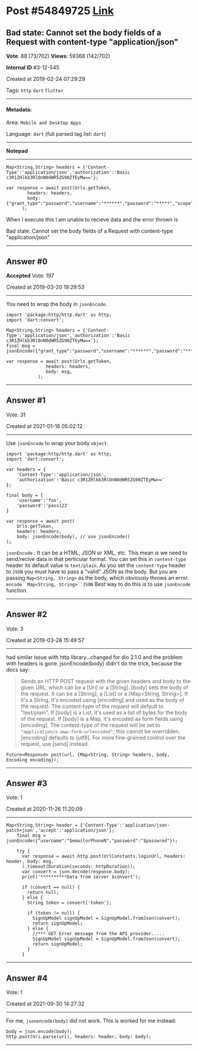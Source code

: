 
# Post \#54849725 [Link](https://stackoverflow.com/questions/54849725/)

## Bad state: Cannot set the body fields of a Request with content-type "application/json"

**Vote**: 88 (73/702) **Views**: 59368 (142/702) 

**Internal ID** \#3-12-545

Created at 2019-02-24 07:29:29

Tags: `http` `dart` `flutter`

----------

#### Metadata:

Area: `Mobile and Desktop Apps`

Language: `dart` (full parsed tag list: `dart`)

----------

**Notepad**


----------

```
Map<String,String> headers = {'Content-Type':'application/json','authorization':'Basic c3R1ZHlkb3RlOnN0dWR5ZG90ZTEyMw=='};

var response = await post(Urls.getToken,
        headers: headers,
        body: {"grant_type":"password","username":"******","password":"*****","scope":"offline_access"},
      );
```


When I execute this I am unable to recieve data and the error thrown is 

Bad state: Cannot set the body fields of a Request with content-type "application/json"


----------
        
## Answer \#0

**Accepted** Vote: 197

Created at 2019-03-20 19:29:53

------------

You need to wrap the body in `jsonEncode`.
```
import 'package:http/http.dart' as http;
import 'dart:convert';

Map<String,String> headers = {'Content-Type':'application/json','authorization':'Basic c3R1ZHlkb3RlOnN0dWR5ZG90ZTEyMw=='};
final msg = jsonEncode({"grant_type":"password","username":"******","password":"*****","scope":"offline_access"});

var response = await post(Urls.getToken,
               headers: headers,
               body: msg,
            );
```



------------
    
    
## Answer \#1

 Vote: 31

Created at 2021-01-18 05:02:12

------------

Use `jsonEncode` to wrap your body `object`.
```
import 'package:http/http.dart' as http;
import 'dart:convert';

var headers = {
    'Content-Type':'application/json',
    'authorization':'Basic c3R1ZHlkb3RlOnN0dWR5ZG90ZTEyMw=='
};

final body = {
    'username':'foo',
    'password':'pass123'
}

var response = await post(
    Urls.getToken,
    headers: headers,
    body: jsonEncode(body), // use jsonEncode()
);
```

`jsonEncode`
: It can be a HTML, JSON or XML, etc. This mean is we need to send/recive data in that perticular format. You can set this in `content-type` header its default value is `text/plain`.
As you set the `content-type` header to `JSON` you must have to pass a "valid" JSON as the body. But you are passing `Map<String, String>` as the body, which obviously throws an error.
`encode``Map<String, String>``JSON`
Best way to do this is to use `jsonEncode` function.


------------
    
    
## Answer \#2

 Vote: 3

Created at 2019-03-28 15:49:57

------------

had similar issue with http library...changed for dio 2.1.0 and the problem with headers is gone.
jsonEncode(body) didn't do the trick, because the docs say:
> Sends an HTTP POST request with the given headers and body to the given
URL, which can be a [Uri] or a [String].
> [body] sets the body of the request. It can be a [String], a [List]
or a [Map<String, String>]. If it's a String, it's encoded using
[encoding] and used as the body of the request. The content-type of the
request will default to "text/plain".
> If [body] is a List, it's used as a list of bytes for the body of the
request.
> If [body] is a Map, it's encoded as form fields using [encoding]. The
content-type of the request will be set to
`"application/x-www-form-urlencoded"`; this cannot be overridden.
[encoding] defaults to [utf8].
> For more fine-grained control over the request, use [send] instead.
```
Future<Response> post(url, {Map<String, String> headers, body, Encoding encoding});
```



------------
    
    
## Answer \#3

 Vote: 1

Created at 2020-11-26 11:20:09

------------

```
Map<String,String> header = {'Content-Type':'application/json-patch+json','accept':'application/json'};
    final msg = jsonEncode({"username":"$emailorPhoneN","password":"$passwrod"});

    try {
      var response = await http.post(UrlConstants.loginUrl, headers: header, body: msg,
      ).timeout(Duration(seconds: httpDuration));
      var convert = json.decode(response.body);
      print('**********Data from server $convert');

      if (convert == null) {
        return null;
      } else {
        String token = convert['token'];

        if (token != null) {
          SignUpModel signUpModel = SignUpModel.fromJson(convert);
          return signUpModel;
        } else {
          //*** GET Error message from the API provider.....
          SignUpModel signUpModel = SignUpModel.fromJson(convert);
          return signUpModel;
        }
      }
```



------------
    
    
## Answer \#4

 Vote: 1

Created at 2021-09-30 14:27:32

------------

For me, `jsonencode(body)` did not work.
This is worked for me instead:
```
body = json.encode(body);
http.post(Uri.parse(uri), headers: header, body: body);
```



------------
    
    